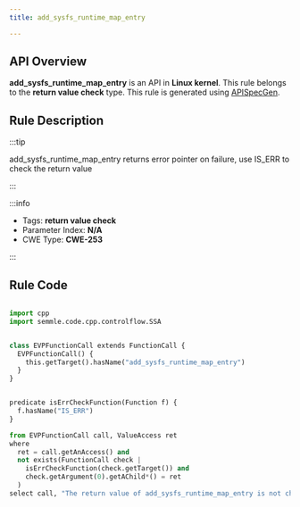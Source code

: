 ```yaml
---
title: add_sysfs_runtime_map_entry

---
```



## API Overview
**add_sysfs_runtime_map_entry** is an API in **Linux kernel**. This rule belongs to the **return value check** type. This rule is generated using [APISpecGen](../../tools/APISpecGen).
## Rule Description

:::tip

add_sysfs_runtime_map_entry returns error pointer on failure, use IS_ERR to check the return value

:::

:::info

- Tags: **return value check**
- Parameter Index: **N/A**
- CWE Type: **CWE-253**

:::

## Rule Code
```python

import cpp
import semmle.code.cpp.controlflow.SSA


class EVPFunctionCall extends FunctionCall {
  EVPFunctionCall() {
    this.getTarget().hasName("add_sysfs_runtime_map_entry")
  }
}


predicate isErrCheckFunction(Function f) {
  f.hasName("IS_ERR") 
}

from EVPFunctionCall call, ValueAccess ret
where
  ret = call.getAnAccess() and
  not exists(FunctionCall check |
    isErrCheckFunction(check.getTarget()) and
    check.getArgument(0).getAChild*() = ret
  )
select call, "The return value of add_sysfs_runtime_map_entry is not checked with IS_ERR."
    
```